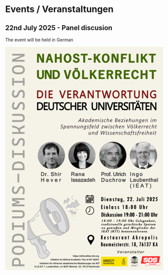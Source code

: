 # Events / Veranstaltungen

## 22nd July 2025 - Panel discusion

The event will be held in German

![Alt text for accessibility](images/Poster.png)

